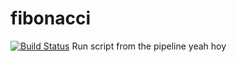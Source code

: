 # fibonacci
[![Build Status](http://ec2-43-206-196-37.ap-northeast-1.compute.amazonaws.com/buildStatus/icon?job=fibonacci)](http://ec2-43-206-196-37.ap-northeast-1.compute.amazonaws.com/job/fibonacci/)
Run script from the pipeline
yeah hoy
